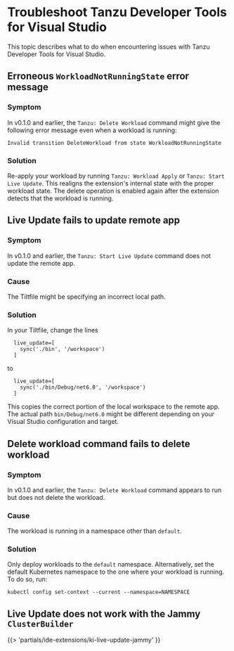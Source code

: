 # Troubleshoot Tanzu Developer Tools for Visual Studio

This topic describes what to do when encountering issues with Tanzu Developer Tools for Visual Studio.

## <a id='del-wrkld-not-running'></a> Erroneous `WorkloadNotRunningState` error message

### Symptom

In v0.1.0 and earlier, the `Tanzu: Delete Workload` command might give the following error message
even when a workload is running:

```console
Invalid transition DeleteWorkload from state WorkloadNotRunningState
```

### Solution

Re-apply your workload by running `Tanzu: Workload Apply` or `Tanzu: Start Live Update`.
This realigns the extension's internal state with the proper workload state.
The delete operation is enabled again after the extension detects that the workload is running.

## <a id='lv-update-app-not-updated'></a> Live Update fails to update remote app

### Symptom

In v0.1.0 and earlier, the `Tanzu: Start Live Update` command does not update the remote app.

### Cause

The Tiltfile might be specifying an incorrect local path.

### Solution

In your Tiltfile, change the lines

```text
  live_update=[
    sync('./bin', '/workspace')
  ]
```

to

```text
  live_update=[
    sync('./bin/Debug/net6.0', '/workspace')
  ]
```

This copies the correct portion of the local workspace to the remote app.
The actual path `bin/Debug/net6.0` might be different depending on your Visual Studio configuration
and target.

## <a id='delete-workload-fails'></a> Delete workload command fails to delete workload

### Symptom

In v0.1.0 and earlier, the `Tanzu: Delete Workload` command appears to run but does not delete the workload.

### Cause

The workload is running in a namespace other than `default`.

### Solution

Only deploy workloads to the `default` namespace.
Alternatively, set the default Kubernetes namespace to the one where your workload is running.
To do so, run:

```console
kubectl config set-context --current --namespace=NAMESPACE
```

## <a id="live-update-jammy-fail"></a> Live Update does not work with the Jammy `ClusterBuilder`

{{> 'partials/ide-extensions/ki-live-update-jammy' }}